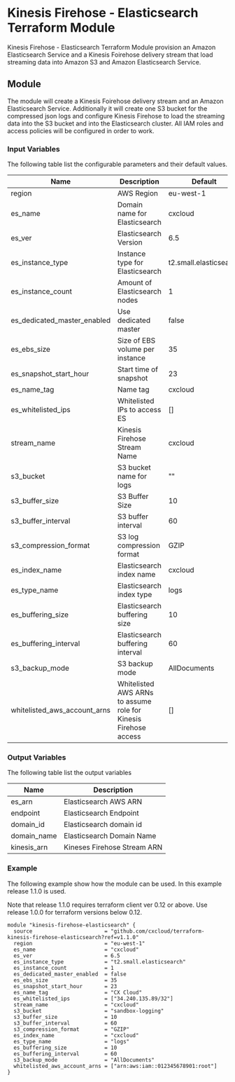 # Kinesis Firehose - Elasticsearch Terraform Module

Kinesis Firehose - Elasticsearch Terraform Module provision an Amazon Elasticsearch Service and a Kinesis Foirehose delivery stream that load streaming data into Amazon S3 and Amazon Elasticsearch Service.

## Module

The module will create a Kinesis Foirehose delivery stream and an Amazon Elasticsearch Service. Additionally it will create one S3 bucket for the compressed json logs and configure Kinesis Firehose to load the streaming data into the S3 bucket and into the Elasticsearch cluster. All IAM roles and access policies will be configured in order to work.

### Input Variables

The following table list the configurable parameters and their default values.

| Name | Description | Default |
| --- | --- | --- |
| region | AWS Region | eu-west-1 |
| es_name | Domain name for Elasticsearch | cxcloud |
| es_ver | Elasticsearch Version | 6.5 |
| es_instance_type | Instance type for Elasticsearch | t2.small.elasticsearch |
| es_instance_count | Amount of Elasticsearch nodes | 1 |
| es_dedicated_master_enabled | Use dedicated master | false |
| es_ebs_size | Size of EBS volume per instance | 35 |
| es_snapshot_start_hour | Start time of snapshot | 23 |
| es_name_tag | Name tag | cxcloud |
| es_whitelisted_ips | Whitelisted IPs to access ES | [] |
| stream_name | Kinesis Firehose Stream Name | cxcloud |
| s3_bucket | S3 bucket name for logs | "" |
| s3_buffer_size | S3 Buffer Size | 10 |
| s3_buffer_interval | S3 buffer interval | 60 |
| s3_compression_format | S3 log compression format | GZIP |
| es_index_name | Elasticsearch index name | cxcloud |
| es_type_name | Elasticsearch index type | logs |
| es_buffering_size | Elasticsearch buffering size | 10 |
| es_buffering_interval | Elasticsearch buffering interval | 60 |
| s3_backup_mode | S3 backup mode | AllDocuments |
| whitelisted_aws_account_arns | Whitelisted AWS ARNs to assume role for Kinesis Firehose access | [] |

### Output Variables

The following table list the output variables

| Name | Description |
| --- | --- |
| es_arn | Elasticsearch AWS ARN |
| endpoint | Elasticsearch Endpoint |
| domain_id | Elasticsearch domain id |
| domain_name | Elasticsearch Domain Name |
| kinesis_arn | Kineses Firehose Stream ARN |

### Example

The following example show how the module can be used. In this example release 1.1.0 is used.

Note that release 1.1.0 requires terraform client ver 0.12 or above. Use release 1.0.0 for terraform versions below 0.12.

```console
module "kinesis-firehose-elasticsearch" {
  source                       = "github.com/cxcloud/terraform-kinesis-firehose-elasticsearch?ref=v1.1.0"
  region                       = "eu-west-1"
  es_name                      = "cxcloud"
  es_ver                       = 6.5
  es_instance_type             = "t2.small.elasticsearch"
  es_instance_count            = 1
  es_dedicated_master_enabled  = false
  es_ebs_size                  = 35
  es_snapshot_start_hour       = 23
  es_name_tag                  = "CX Cloud"
  es_whitelisted_ips           = ["34.240.135.89/32"]
  stream_name                  = "cxcloud"
  s3_bucket                    = "sandbox-logging"
  s3_buffer_size               = 10
  s3_buffer_interval           = 60
  s3_compression_format        = "GZIP"
  es_index_name                = "cxcloud"
  es_type_name                 = "logs"
  es_buffering_size            = 10
  es_buffering_interval        = 60
  s3_backup_mode               = "AllDocuments"
  whitelisted_aws_account_arns = ["arn:aws:iam::012345678901:root"]
}
```
